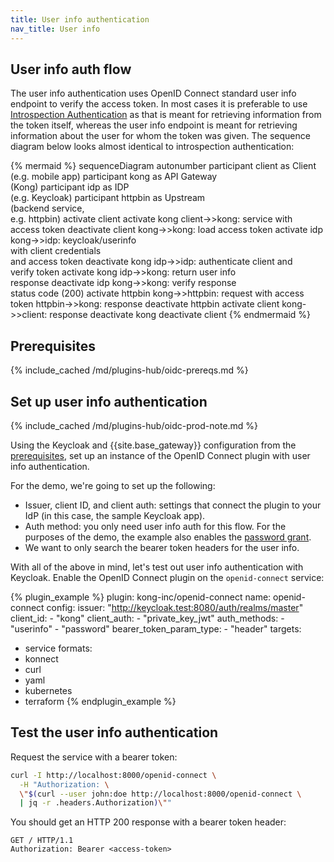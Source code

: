 ```yaml
---
title: User info authentication
nav_title: User info
---
```


## User info auth flow

The user info authentication uses OpenID Connect standard user info endpoint to verify the access token.
In most cases it is preferable to use [Introspection Authentication](/hub/kong-inc/openid-connect/how-to/authentication/introspection/)
as that is meant for retrieving information from the token itself, whereas the user info endpoint is
meant for retrieving information about the user for whom the token was given. The sequence
diagram below looks almost identical to introspection authentication:

<!--vale off-->
{% mermaid %}
sequenceDiagram
    autonumber
    participant client as Client <br>(e.g. mobile app)
    participant kong as API Gateway <br>(Kong)
    participant idp as IDP <br>(e.g. Keycloak)
    participant httpbin as Upstream <br>(backend service,<br> e.g. httpbin)
    activate client
    activate kong
    client->>kong: service with<br>access token
    deactivate client
    kong->>kong: load access token
    activate idp
    kong->>idp: keycloak/userinfo<br>with client credentials<br>and access token
    deactivate kong
    idp->>idp: authenticate client and<br>verify token
    activate kong
    idp->>kong: return user info <br>response
    deactivate idp
    kong->>kong: verify response<br>status code (200)
    activate httpbin
    kong->>httpbin: request with access token
    httpbin->>kong: response
    deactivate httpbin
    activate client
    kong->>client: response
    deactivate kong
    deactivate client
{% endmermaid %}
<!--vale on-->

## Prerequisites

{% include_cached /md/plugins-hub/oidc-prereqs.md %}

## Set up user info authentication

{% include_cached /md/plugins-hub/oidc-prod-note.md %}

Using the Keycloak and {{site.base_gateway}} configuration from the [prerequisites](#prerequisites), 
set up an instance of the OpenID Connect plugin with user info authentication.

For the demo, we're going to set up the following:
* Issuer, client ID, and client auth: settings that connect the plugin to your IdP (in this case, the sample Keycloak app).
* Auth method: you only need user info auth for this flow. 
For the purposes of the demo, the example also enables the
[password grant](/hub/kong-inc/openid-connect/how-to/authentication/password-grant/).
* We want to only search the bearer token headers for the user info.

With all of the above in mind, let's test out user info authentication with Keycloak. 
Enable the OpenID Connect plugin on the `openid-connect` service:

<!-- vale off-->
{% plugin_example %}
plugin: kong-inc/openid-connect
name: openid-connect
config:
  issuer: "http://keycloak.test:8080/auth/realms/master"
  client_id: 
    - "kong"
  client_auth: 
    - "private_key_jwt"
  auth_methods:
    - "userinfo"
    - "password"
  bearer_token_param_type: 
    - "header"
targets:
  - service
formats:
  - konnect
  - curl
  - yaml
  - kubernetes
  - terraform
{% endplugin_example %}
<!--vale on -->

## Test the user info authentication

Request the service with a bearer token:

```sh
curl -I http://localhost:8000/openid-connect \
  -H "Authorization: \
  \"$(curl --user john:doe http://localhost:8000/openid-connect \
  | jq -r .headers.Authorization)\""
```

You should get an HTTP 200 response with a bearer token header:

```http
GET / HTTP/1.1
Authorization: Bearer <access-token>
```